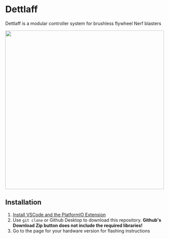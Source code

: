 # Dettlaff

Dettlaff is a modular controller system for brushless flywheel Nerf blasters

<img src="https://user-images.githubusercontent.com/7078138/187068084-b0cd3152-7130-4b14-a6d0-9adf79c25c63.jpg" width="500">

## Installation
1. [Install VSCode and the PlatformIO Extension](https://platformio.org/install/ide?install=vscode)
2. Use `git clone` or Github Desktop to download this repository. **Github's Download Zip button does not include the required libraries!**
3. Go to the page for your hardware version for flashing instructions
